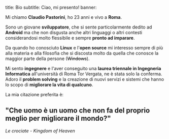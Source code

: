 title: Bio
subtitle: Ciao, mi presento!
banner:

Mi chiamo **Claudio Pastorini**, ho 23 anni e vivo a **Roma**.

Sono un giovane **sviluppatore**, che si sente particolarmente dedito ad
**Android** ma che non disgusta anche altri linguaggi o altri contesti 
considerandosi molto flessibile e sempre **pronto ad imparare**. 

Da quando ho conosciuto **Linux** e l'**open source** mi interesso sempre
di più alla materia e alla filosofia che si discosta molto da quella che
conosce la maggior parte della persone (<del>Windows</del>). 

Mi sento **ingegnere** e l'aver conseguito una **laurea triennale 
in Ingegneria Informatica** all'università di Roma Tor Vergata, ne è stata
solo la conferma. Adoro il **problem solving** e 
la creazione di nuovi servizi e sistemi che hanno lo scopo di **migliorare
la vita di qualcuno**.

La mia citazione preferita è:

<h2 class="quote">"Che uomo è un uomo che non fa del proprio meglio per migliorare il mondo?"</h2>
<p class="quote-from"><em>Le crociate - Kingdom of Heaven</em></p>

